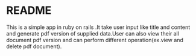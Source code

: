 # README
This is a simple app in ruby on rails .It take user input like title and content and generate pdf version of supplied data.User can also view their all document pdf version and can perform different operation(ex.view and delete pdf document).

